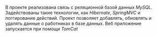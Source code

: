 В проекте реализована связь с реляционной базой данных *MySQL*. Задействованы такие технологии, как *Hibernate*, *SpringMVC* и логгирование действий. Проект позволяет добавлять, обновлять и удалять данные о работниках в базе данных. Веб приложение запускается при помощи *TomCat*
